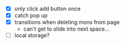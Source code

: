 * [x] only click add button once
* [x] catch pop up
* [x] transitions when deleting mons from page
  * can't get to slide into next space...
* [ ] local storage?